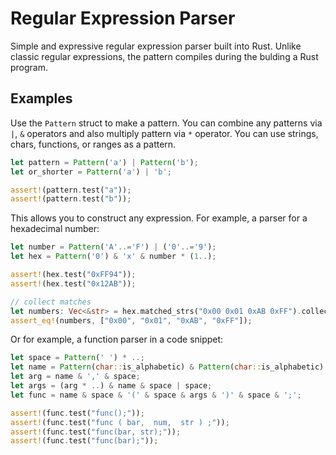 # Regular Expression Parser

Simple and expressive regular expression parser built into Rust.
Unlike classic regular expressions, the pattern compiles during the bulding a Rust program.

## Examples
Use the `Pattern` struct to make a pattern. You can combine any patterns via `|`, `&` operators and also multiply pattern via `*` operator.
You can use strings, chars, functions, or ranges as a pattern.

```rust
let pattern = Pattern('a') | Pattern('b');
let or_shorter = Pattern('a') | 'b';

assert!(pattern.test("a"));
assert!(pattern.test("b"));
```

This allows you to construct any expression. For example, a parser for a hexadecimal number:
```rust
let number = Pattern('A'..='F') | ('0'..='9');
let hex = Pattern('0') & 'x' & number * (1..);

assert!(hex.test("0xFF94"));
assert!(hex.test("0x12AB"));

// collect matches
let numbers: Vec<&str> = hex.matched_strs("0x00 0x01 0xAB 0xFF").collect();
assert_eq!(numbers, ["0x00", "0x01", "0xAB", "0xFF"]);
```

Or for example, a function parser in a code snippet:
```rust
let space = Pattern(' ') * ..;
let name = Pattern(char::is_alphabetic) & Pattern(char::is_alphabetic) * ..;
let arg = name & ',' & space;
let args = (arg * ..) & name & space | space;
let func = name & space & '(' & space & args & ')' & space & ';';

assert!(func.test("func();"));
assert!(func.test("func ( bar,  num,  str ) ;"));
assert!(func.test("func(bar, str);"));
assert!(func.test("func(bar);"));
```
